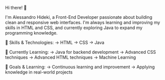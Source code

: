 Hi there! 👋 

I'm Alessandro Hideki, a Front-End Developer passionate about building clean and responsive web interfaces. I'm always learning and improving my skills in HTML and CSS, and currently exploring Java to expand my programming knowledge.

🚀 Skills & Technologies:
-> HTML
-> CSS
-> Java 

🌱 Currently Learning:
-> Java for backend development
-> Advanced CSS techniques
-> Advanced HTML techniques
-> Machine Learning

🌱 Goals & Learning:
-> Continuous learning and improvement
-> Applying knowledge in real-world projects

